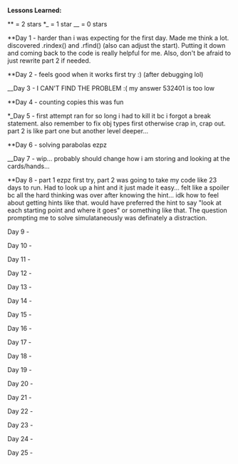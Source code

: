 __Lessons Learned:__

** = 2 stars
*_ = 1 star
__ = 0 stars

**Day 1 - harder than i was expecting for the first day. Made me think a lot. discovered .rindex() and .rfind() (also can adjust the start). Putting it down and coming back to the code is really helpful for me. Also, don't be afraid to just rewrite part 2 if needed.

**Day 2 - feels good when it works first try :) (after debugging lol)

__Day 3 - I CAN'T FIND THE PROBLEM :( my answer 532401 is too low 

**Day 4 - counting copies this was fun

*_Day 5 - first attempt ran for so long i had to kill it bc i forgot a break statement. also remember to fix obj types first otherwise crap in, crap out. part 2 is like part one but another level deeper...

**Day 6 - solving parabolas ezpz

__Day 7 - wip... probably should change how i am storing and looking at the cards/hands...

**Day 8 - part 1 ezpz first try, part 2 was going to take my code like 23 days to run. Had to look up a hint and it just made it easy... felt like a spoiler bc all the hard thinking was over after knowing the hint... idk how to feel about getting hints like that. would have preferred the hint to say "look at each starting point and where it goes" or something like that. The question prompting me to solve simulataneously was definately a distraction.

Day 9 - 

Day 10 - 

Day 11 - 

Day 12 - 

Day 13 - 

Day 14 - 

Day 15 - 

Day 16 - 

Day 17 - 

Day 18 -

Day 19 - 

Day 20 - 

Day 21 - 

Day 22 - 

Day 23 - 

Day 24 - 

Day 25 - 
